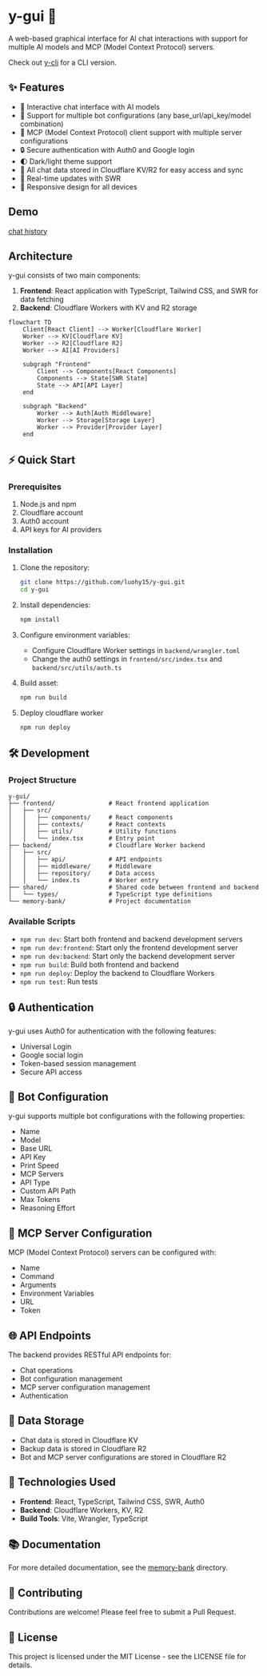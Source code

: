 # y-gui 🚀

A web-based graphical interface for AI chat interactions with support for multiple AI models and MCP (Model Context Protocol) servers.

Check out [y-cli](https://github.com/luohy15/y-cli) for a CLI version.

## ✨ Features

- 💬 Interactive chat interface with AI models
- 🤖 Support for multiple bot configurations (any base_url/api_key/model combination)
- 🔗 MCP (Model Context Protocol) client support with multiple server configurations
- 🔒 Secure authentication with Auth0 and Google login
- 🌓 Dark/light theme support
- 📝 All chat data stored in Cloudflare KV/R2 for easy access and sync
- 🔄 Real-time updates with SWR
- 📱 Responsive design for all devices

## Demo

[chat history](https://mcp.1u0hy.com/share/09952e1b)

## Architecture

y-gui consists of two main components:

1. **Frontend**: React application with TypeScript, Tailwind CSS, and SWR for data fetching
2. **Backend**: Cloudflare Workers with KV and R2 storage

```mermaid
flowchart TD
    Client[React Client] --> Worker[Cloudflare Worker]
    Worker --> KV[Cloudflare KV]
    Worker --> R2[Cloudflare R2]
    Worker --> AI[AI Providers]

    subgraph "Frontend"
        Client --> Components[React Components]
        Components --> State[SWR State]
        State --> API[API Layer]
    end

    subgraph "Backend"
        Worker --> Auth[Auth Middleware]
        Worker --> Storage[Storage Layer]
        Worker --> Provider[Provider Layer]
    end
```

## ⚡ Quick Start

### Prerequisites

1. Node.js and npm
2. Cloudflare account
3. Auth0 account
4. API keys for AI providers

### Installation

1. Clone the repository:
   ```bash
   git clone https://github.com/luohy15/y-gui.git
   cd y-gui
   ```

2. Install dependencies:
   ```bash
   npm install
   ```

3. Configure environment variables:
   - Configure Cloudflare Worker settings in `backend/wrangler.toml`
   - Change the auth0 settings in `frontend/src/index.tsx` and `backend/src/utils/auth.ts`

4. Build asset:
   ```bash
   npm run build
   ```

5. Deploy cloudflare worker
   ```bash
   npm run deploy
   ```

## 🛠️ Development

### Project Structure

```
y-gui/
├── frontend/               # React frontend application
│   ├── src/
│   │   ├── components/     # React components
│   │   ├── contexts/       # React contexts
│   │   ├── utils/          # Utility functions
│   │   └── index.tsx       # Entry point
├── backend/                # Cloudflare Worker backend
│   ├── src/
│   │   ├── api/            # API endpoints
│   │   ├── middleware/     # Middleware
│   │   ├── repository/     # Data access
│   │   └── index.ts        # Worker entry
├── shared/                 # Shared code between frontend and backend
│   └── types/              # TypeScript type definitions
└── memory-bank/            # Project documentation
```

### Available Scripts

- `npm run dev`: Start both frontend and backend development servers
- `npm run dev:frontend`: Start only the frontend development server
- `npm run dev:backend`: Start only the backend development server
- `npm run build`: Build both frontend and backend
- `npm run deploy`: Deploy the backend to Cloudflare Workers
- `npm run test`: Run tests

## 🔒 Authentication

y-gui uses Auth0 for authentication with the following features:

- Universal Login
- Google social login
- Token-based session management
- Secure API access

## 🤖 Bot Configuration

y-gui supports multiple bot configurations with the following properties:

- Name
- Model
- Base URL
- API Key
- Print Speed
- MCP Servers
- API Type
- Custom API Path
- Max Tokens
- Reasoning Effort

## 🔗 MCP Server Configuration

MCP (Model Context Protocol) servers can be configured with:

- Name
- Command
- Arguments
- Environment Variables
- URL
- Token

## 🌐 API Endpoints

The backend provides RESTful API endpoints for:

- Chat operations
- Bot configuration management
- MCP server configuration management
- Authentication

## 🔄 Data Storage

- Chat data is stored in Cloudflare KV
- Backup data is stored in Cloudflare R2
- Bot and MCP server configurations are stored in Cloudflare R2

## 🧩 Technologies Used

- **Frontend**: React, TypeScript, Tailwind CSS, SWR, Auth0
- **Backend**: Cloudflare Workers, KV, R2
- **Build Tools**: Vite, Wrangler, TypeScript

## 📚 Documentation

For more detailed documentation, see the [memory-bank](./memory-bank) directory.

## 🤝 Contributing

Contributions are welcome! Please feel free to submit a Pull Request.

## 📄 License

This project is licensed under the MIT License - see the LICENSE file for details.
